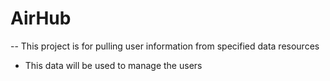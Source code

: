 # AirHub
-- This project is for pulling user information from specified data resources
- This data will be used to manage the users 
